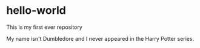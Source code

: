 # hello-world
This is my first ever repository

My name isn't Dumbledore and I never appeared in the Harry Potter series. 
